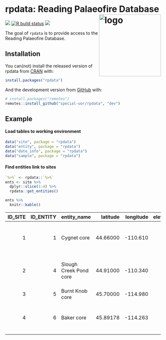 
<!-- README.md is generated from README.Rmd. Please edit that file -->

# rpdata: Reading Palaeofire Database <img src="https://raw.githubusercontent.com/special-uor/rpd/master/inst/images/logo.png" alt="logo" align="right" height=200px/>

<!-- badges: start -->

[![](https://img.shields.io/badge/devel%20version-1.0.0-yellow.svg)](https://github.com/special-uor/rpdata)
[![R build
status](https://github.com/special-uor/rpdata/workflows/R-CMD-check/badge.svg)](https://github.com/special-uor/rpdata/actions)
[![](https://www.r-pkg.org/badges/version/rpdata?color=black)](https://cran.r-project.org/package=rpdata)
<!-- badges: end -->

The goal of `rpdata` is to provide access to the Reading Palaeofire
Database.

## Installation

You can(not) install the released version of rpdata from
[CRAN](https://CRAN.R-project.org) with:

``` r
install.packages("rpdata")
```

And the development version from
[GitHub](https://github.com/special-uor/rpdata) with:

``` r
# install.packages("remotes")
remotes::install_github("special-uor/rpdata", "dev")
```

## Example

#### Load tables to working environment

``` r
data("site", package = "rpdata")
data("entity", package = "rpdata")
data("date_info", package = "rpdata")
data("sample", package = "rpdata")
```

#### Find entities link to sites

``` r
`%>%` <- rpdata::`%>%`
ents <- site %>%
  dplyr::slice(1:4) %>%
  rpdata::get_entities()

ents %>%
  knitr::kable()
```

| ID\_SITE | ID\_ENTITY | entity\_name           | latitude | longitude | elevation | depositional\_context | measurement\_method | TYPE          | source                             | core\_location | last\_updated | ID\_UNIT |
| -------: | ---------: | :--------------------- | -------: | --------: | --------: | :-------------------- | :------------------ | :------------ | :--------------------------------- | :------------- | :------------ | -------: |
|        1 |          1 | Cygnet core            | 44.66000 | \-110.610 |      2530 | lake sediment         | Sieved              | concentration | Global Charcoal Database Version 4 | \-777777       | 2020-03-06    |       11 |
|        2 |          4 | Slough Creek Pond core | 44.91000 | \-110.340 |      1884 | lake sediment         | Sieved              | concentration | Global Charcoal Database Version 4 | \-777777       | 2020-03-06    |       11 |
|        3 |          5 | Burnt Knob core        | 45.70000 | \-114.980 |      2250 | lake sediment         | Sieved              | influx        | IMPD                               | central core   | 2021-05-07    |       10 |
|        4 |          6 | Baker core             | 45.89178 | \-114.263 |      2300 | lake sediment         | Sieved              | influx        | Global Charcoal Database Version 4 | central core   | 2021-05-07    |       10 |
